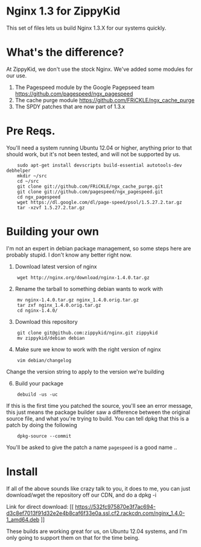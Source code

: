 Nginx 1.3 for ZippyKid
======================

This set of files lets us build Nginx 1.3.X for our systems quickly. 

What's the difference?
=====================

At ZippyKid, we don't use the stock Nginx. We've added some modules for our use.

1. The Pagespeed module by the Google Pagepseed team https://github.com/pagespeed/ngx_pagespeed
1. The cache purge module https://github.com/FRiCKLE/ngx_cache_purge
1. The SPDY patches that are now part of 1.3.x

Pre Reqs.
=========

You'll need a system running Ubuntu 12.04 or higher, anything prior to that should work, but
it's not been tested, and will not be supported by us. 

```
    sudo apt-get install devscripts build-essential autotools-dev debhelper
    mkdir ~/src
    cd ~/src
    git clone git://github.com/FRiCKLE/ngx_cache_purge.git
    git clone git://github.com/pagespeed/ngx_pagespeed.git
    cd ngx_pagespeed
    wget https://dl.google.com/dl/page-speed/psol/1.5.27.2.tar.gz
    tar -xzvf 1.5.27.2.tar.gz
```


Building your own
=================

I'm not an expert in debian package management, so some steps here are probably
stupid. I don't know any better right now. 

1. Download latest version of nginx
```
	wget http://nginx.org/download/nginx-1.4.0.tar.gz
```

2. Rename the tarball to something debian wants to work with
```
    mv nginx-1.4.0.tar.gz nginx_1.4.0.orig.tar.gz
    tar zxf nginx_1.4.0.orig.tar.gz
    cd nginx-1.4.0/
```
3. Download this repository

```    
    git clone git@github.com:zippykid/nginx.git zippykid
    mv zippykid/debian debian
```
4. Make sure we know to work with the right version of nginx
```
    vim debian/changelog
```
Change the version string to apply to the version we're building

6. Build your package 
```
    debuild -us -uc
```
If this is the first time you patched the source, you'll see an error message,
this just means the package builder saw a difference between the original
source file, and what you're trying to build. You can tell dpkg that this
is a patch by doing the following
```
    dpkg-source --commit
```
You'll be asked to give the patch a name ```pagespeed``` is a good name .. 

Install
=======

If all of the above sounds like crazy talk to you, it does to me, you can just
download/wget the repository off our CDN, and do a dpkg -i 

Link for direct download: [[ https://532fc975870e3f7ac694-d3c8ef7013f91d32e2e4b8caf6f33e0a.ssl.cf2.rackcdn.com/nginx_1.4.0-1_amd64.deb ]]

These builds are working great for us, on Ubuntu 12.04 systems, and I'm only
going to support them on that for the time being.   

   
